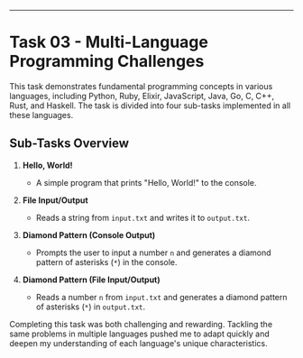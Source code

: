 ---
# Task 03 - Multi-Language Programming Challenges

This task demonstrates fundamental programming concepts in various languages, including Python, Ruby, Elixir, JavaScript, Java, Go, C, C++, Rust, and Haskell. The task is divided into four sub-tasks implemented in all these languages.

## Sub-Tasks Overview

1. **Hello, World!**
   - A simple program that prints "Hello, World!" to the console.

2. **File Input/Output**
   - Reads a string from `input.txt` and writes it to `output.txt`.

3. **Diamond Pattern (Console Output)**
   - Prompts the user to input a number `n` and generates a diamond pattern of asterisks (`*`) in the console.

4. **Diamond Pattern (File Input/Output)**
   - Reads a number `n` from `input.txt` and generates a diamond pattern of asterisks (`*`) in `output.txt`.


Completing this task was both challenging and rewarding. Tackling the same problems in multiple languages pushed me to adapt quickly and deepen my understanding of each language's unique characteristics.

